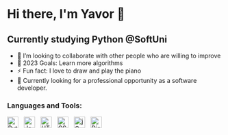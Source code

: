 # Hi there, I'm Yavor 👋

## Currently studying Python @SoftUni

- 👯 I’m looking to collaborate with other people who are willing to improve
- 🥅 2023 Goals: Learn more algorithms
- ⚡ Fun fact: I love to draw and play the piano
- 🥅 Currently looking for a professional opportunity as a software developer.
  


### Languages and Tools:
<img align="left" alt="Python" width="26px" src="https://upload.wikimedia.org/wikipedia/commons/c/c3/Python-logo-notext.svg" style="padding-right:10px;" />
<img align="left" alt="JavaScript" width="26px" src="https://cdn.jsdelivr.net/gh/devicons/devicon/icons/javascript/javascript-original.svg" style="padding-right:10px;" />
<img align="left" alt="HTML5" width="26px" src="https://cdn.jsdelivr.net/gh/devicons/devicon/icons/html5/html5-original.svg" style="padding-right:10px;" />
<img align="left" alt="CSS3" width="26px" src="https://cdn.jsdelivr.net/gh/devicons/devicon/icons/css3/css3-original.svg" style="padding-right:10px;" />
<img align="left" alt="jQuery" width="26px" src="https://cdn.iconscout.com/icon/free/png-256/free-jquery-8-1175153.png" style="padding-right:10px;" />
<img align="left" alt="Django" width="26px" src="https://www.svgrepo.com/show/353657/django-icon.svg" style="padding-right:10px;" />
